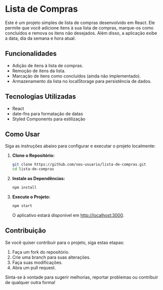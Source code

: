 # Lista de Compras

Este é um projeto simples de lista de compras desenvolvido em React. Ele permite que você adicione itens à sua lista de compras, marque-os como concluídos e remova os itens não desejados. Além disso, a aplicação exibe a data, dia da semana e hora atual.

## Funcionalidades

- Adição de itens à lista de compras.
- Remoção de itens da lista.
- Marcação de itens como concluídos (ainda não implementado).
- Armazenamento da lista no localStorage para persistência de dados.

## Tecnologias Utilizadas

- React
- date-fns para formatação de datas
- Styled Components para estilização

## Como Usar

Siga as instruções abaixo para configurar e executar o projeto localmente:

1. **Clone o Repositório:**

   ```bash
   git clone https://github.com/seu-usuario/lista-de-compras.git
   cd lista-de-compras
   ```

2. **Instale as Dependências:**

   ```bash
   npm install
   ```

3. **Execute o Projeto:**
   ```bash
   npm start
   ```
   O aplicativo estará disponível em [http://localhost:3000](http://localhost:3000).

## Contribuição

Se você quiser contribuir para o projeto, siga estas etapas:

1. Faça um fork do repositório.
2. Crie uma branch para suas alterações.
3. Faça suas modificações.
4. Abra um pull request.

Sinta-se à vontade para sugerir melhorias, reportar problemas ou contribuir de qualquer outra forma!
